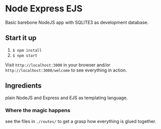 # Node Express EJS

Basic barebone NodeJS app with SQLITE3 as development database.

## Start it up

1. `$ npm install`
2. `$ npm start`

Visit `http://localhost:3000` in your browser and/or
`http://localhost:3000/welcome` to see everything in action.

## Ingredients

plain NodeJS and Express and EJS as templating language.

### Where the magic happens

see the files in `./routes/` to get a grasp how everything is glued together.
